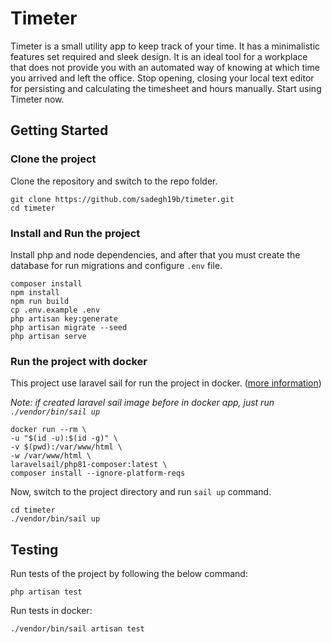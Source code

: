 # Timeter

Timeter is a small utility app to keep track of your time. It has a minimalistic features set required and sleek design. It is an ideal tool for a workplace that does not provide you with an automated way of knowing at which time you arrived and left the office. Stop opening, closing your local text editor for persisting and calculating the timesheet and hours manually. Start using Timeter now.

## Getting Started

### Clone the project

Clone the repository and switch to the repo folder.

```shell
git clone https://github.com/sadegh19b/timeter.git
cd timeter
```

### Install and Run the project

Install php and node dependencies, and after that you must create the database for run migrations and configure `.env` file.

```shell
composer install
npm install
npm run build 
cp .env.example .env
php artisan key:generate
php artisan migrate --seed
php artisan serve
```

### Run the project with docker

This project use laravel sail for run the project in docker. ([more information](https://laravel.com/docs/9.x/sail))

*Note: if created laravel sail image before in docker app, just run `./vendor/bin/sail up`*

```shell
docker run --rm \
-u "$(id -u):$(id -g)" \
-v $(pwd):/var/www/html \
-w /var/www/html \
laravelsail/php81-composer:latest \
composer install --ignore-platform-reqs
```

Now, switch to the project directory and run `sail up` command.

```shell
cd timeter
./vendor/bin/sail up
```

## Testing

Run tests of the project by following the below command:

```shell
php artisan test
```

Run tests in docker:

```shell
./vendor/bin/sail artisan test
```
